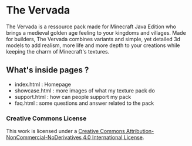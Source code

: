 # The Vervada

The Vervada is a ressource pack made for Minecraft Java Edition who brings a medieval golden age feeling to your kingdoms and villages. Made for builders, The Vervada combines variants and simple, yet detailed 3d models to add realism, more life and more depth to your creations while keeping the charm of Minecraft's textures.

## What's inside pages ?

- index.html : Homepage
- showcase.html : more images of what my texture pack do
- support.html : how can people support my pack
- faq.html : some questions and answer related to the pack

### Creative Commons License  

This work is licensed under a [Creative Commons Attribution-NonCommercial-NoDerivatives 4.0 International License](https://creativecommons.org/licenses/by-nc-nd/4.0/).

